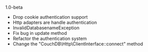 1.0-beta
 * Drop cookie authentication support
 * Http adapters are handle authentication
 * InvalidDatabasenameException
 * Fix bug in update method
 * Refactor the authentication system
 * Change the "CouchDB\\Http\\ClientInterface::connect" method
